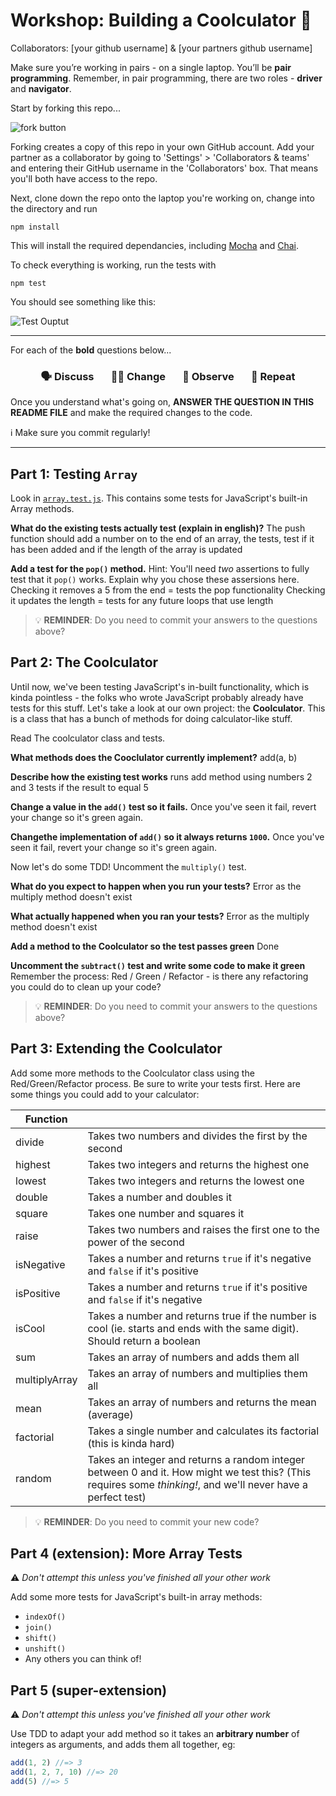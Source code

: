 # Workshop: Building a Coolculator 🔢

Collaborators: [your github username] & [your partners github username]

Make sure you’re working in pairs - on a single laptop. You’ll be **pair programming**. Remember, in pair programming, there are two roles - **driver** and **navigator**.

Start by forking this repo...

![fork button](https://readme-pics.s3.amazonaws.com/fork_button.jpg)

Forking creates a copy of this repo in your own GitHub account. Add your partner as a collaborator by going to 'Settings' > 'Collaborators & teams' and entering their GitHub username in the 'Collaborators' box. That means you'll both have access to the repo.

Next, clone down the repo onto the laptop you're working on, change into the directory and run

```shell
npm install
```

This will install the required dependancies, including [Mocha](https://mochajs.org/) and [Chai](https://www.chaijs.com).

To check everything is working, run the tests with

```shell
npm test
```

You should see something like this:

![Test Ouptut](http://c.danny.is/178dbbaf264f/npmtest.png)

---

For each of the **bold** questions below...

<h3 align="center">
  🗣 Discuss &nbsp;&nbsp;&nbsp;&nbsp;&nbsp;
  👩‍💻 Change &nbsp;&nbsp;&nbsp;&nbsp;&nbsp;
  👀 Observe &nbsp;&nbsp;&nbsp;&nbsp;&nbsp;
  🔄 Repeat
</h3>

Once you understand what's going on, **ANSWER THE QUESTION IN THIS README FILE** and make the required changes to the code.

ℹ️ Make sure you commit regularly!

---

## Part 1: Testing `Array`

Look in [`array.test.js`](test/array.test.js). This contains some tests for JavaScript's built-in Array methods.

**What do the existing tests actually test (explain in english)?**
The push function should add a number on to the end of an array, the tests, test if it has been added and if the length of the array is updated

**Add a test for the `pop()` method.**
Hint: You'll need _two_ assertions to fully test that it `pop()` works. Explain why you chose these assersions here.
Checking it removes a 5 from the end = tests the pop functionality
Checking it updates the length = tests for any future loops that use length

> 💡 **REMINDER**: Do you need to commit your answers to the questions above?

## Part 2: The Coolculator

Until now, we've been testing JavaScript's in-built functionality, which is kinda pointless - the folks who wrote JavaScript probably already have tests for this stuff. Let's take a look at our own project: the **Coolculator**. This is a class that has a bunch of methods for doing calculator-like stuff.

Read The coolculator class and tests.

**What methods does the Cooclulator currently implement?**
add(a, b)

**Describe how the existing test works**
runs add method using numbers 2 and 3
tests if the result to equal 5

**Change a value in the `add()` test so it fails.**
Once you've seen it fail, revert your change so it's green again.

**Changethe implementation of `add()` so it always returns `1000`.**
Once you've seen it fail, revert your change so it's green again.

Now let's do some TDD! Uncomment the `multiply()` test.

**What do you expect to happen when you run your tests?**
Error as the multiply method doesn't exist

**What actually happened when you ran your tests?**
Error as the multiply method doesn't exist

**Add a method to the Coolculator so the test passes green**
Done

**Uncomment the `subtract()` test and write some code to make it green**
Remember the process: Red / Green / Refactor - is there any refactoring you could do to clean up your code?

> 💡 **REMINDER**: Do you need to commit your answers to the questions above?

## Part 3: Extending the Coolculator

Add some more methods to the Coolculator class using the Red/Green/Refactor process. Be sure to write your tests first. Here are some things you could add to your calculator:

| **Function**  |                                                                                                                                                               |
| ------------- | ------------------------------------------------------------------------------------------------------------------------------------------------------------- |
| divide        | Takes two numbers and divides the first by the second                                                                                                         |
| highest       | Takes two integers and returns the highest one                                                                                                                |
| lowest        | Takes two integers and returns the lowest one                                                                                                                 |
| double        | Takes a number and doubles it                                                                                                                                 |
| square        | Takes one number and squares it                                                                                                                               |
| raise         | Takes two numbers and raises the first one to the power of the second                                                                                         |
| isNegative    | Takes a number and returns `true` if it's negative and `false` if it's positive                                                                               |
| isPositive    | Takes a number and returns `true` if it's positive and `false` if it's negative                                                                               |
| isCool        | Takes a number and returns true if the number is cool (ie. starts and ends with the same digit). Should return a boolean                                      |
| sum           | Takes an array of numbers and adds them all                                                                                                                   |
| multiplyArray | Takes an array of numbers and multiplies them all                                                                                                             |
| mean          | Takes an array of numbers and returns the mean (average)                                                                                                      |
| factorial     | Takes a single number and calculates its factorial (this is kinda hard)                                                                                       |
| random        | Takes an integer and returns a random integer between 0 and it. How might we test this? (This requires some _thinking!_, and we'll never have a perfect test) |

> 💡 **REMINDER**: Do you need to commit your new code?

## Part 4 (extension): More Array Tests

⚠️ _Don't attempt this unless you've finished all your other work_

Add some more tests for JavaScript's built-in array methods:

- `indexOf()`
- `join()`
- `shift()`
- `unshift()`
- Any others you can think of!

## Part 5 (super-extension)

⚠️ _Don't attempt this unless you've finished all your other work_

Use TDD to adapt your add method so it takes an **arbitrary number** of integers as arguments, and adds them all together, eg:

```js
add(1, 2) //=> 3
add(1, 2, 7, 10) //=> 20
add(5) //=> 5
```
